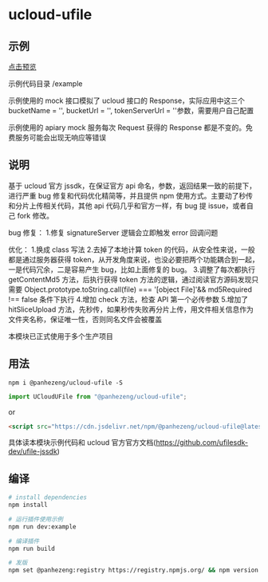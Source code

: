 # ucloud-ufile

## 示例

[点击预览](https://panhezeng.github.io/ucloud-ufile-js/)

示例代码目录 /example

示例使用的 mock 接口模拟了 ucloud 接口的 Response，实际应用中这三个 bucketName = '', bucketUrl = '', tokenServerUrl = ''参数，需要用户自己配置

示例使用的 apiary mock 服务每次 Request 获得的 Response 都是不变的。免费服务可能会出现无响应等错误

## 说明

基于 ucloud 官方 jssdk，在保证官方 api 命名，参数，返回结果一致的前提下，进行严重 bug 修复和代码优化精简等，并且提供 npm 使用方式。主要动了秒传和分片上传相关代码，其他 api 代码几乎和官方一样，有 bug 提 issue，或者自己 fork 修改。

bug 修复： 1.修复 signatureServer 逻辑会立即触发 error 回调问题

优化： 1.换成 class 写法 2.去掉了本地计算 token 的代码，从安全性来说，一般都是通过服务器获得 token，从开发角度来说，也没必要把两个功能耦合到一起，一是代码冗余，二是容易产生 bug，比如上面修复的 bug。 3.调整了每次都执行 getContentMd5 方法，后执行获得 token 方法的逻辑，通过阅读官方源码发现只需要 Object.prototype.toString.call(file) === '[object File]'&& md5Required !== false 条件下执行 4.增加 check 方法，检查 API 第一个必传参数 5.增加了 hitSliceUpload 方法，先秒传，如果秒传失败再分片上传，用文件相关信息作为文件夹名称，保证唯一性，否则同名文件会被覆盖

本模块已正式使用于多个生产项目

## 用法

`npm i @panhezeng/ucloud-ufile -S`

```javascript
import UCloudUFile from "@panhezeng/ucloud-ufile";
```

or

```html
<script src="https://cdn.jsdelivr.net/npm/@panhezeng/ucloud-ufile@latest/dist/ucloud-ufile.min.js"></script>
```

具体读本模块示例代码和 ucloud 官方官方文档(https://github.com/ufilesdk-dev/ufile-jssdk)

## 编译

```bash
# install dependencies
npm install

# 运行插件使用示例
npm run dev:example

# 编译插件
npm run build

# 发版
npm set @panhezeng:registry https://registry.npmjs.org/ && npm version patch && npm publish --access public && npm set @panhezeng:registry https://registry.npm.taobao.org/
```

